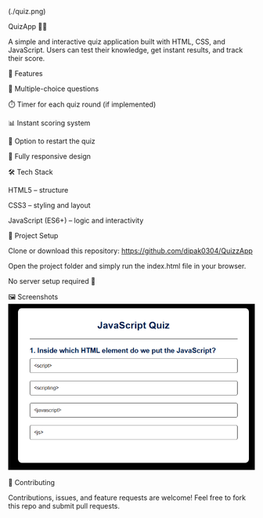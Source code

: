 (./quiz.png) 

QuizApp 🧠✨

A simple and interactive quiz application built with HTML, CSS, and JavaScript. Users can test their knowledge, get instant results, and track their score.

🚀 Features

🎯 Multiple-choice questions

⏱️ Timer for each quiz round (if implemented)

📊 Instant scoring system

🔄 Option to restart the quiz

📱 Fully responsive design

🛠️ Tech Stack

HTML5 – structure

CSS3 – styling and layout

JavaScript (ES6+) – logic and interactivity

📂 Project Setup

Clone or download this repository:
https://github.com/dipak0304/QuizzApp


Open the project folder and simply run the index.html file in your browser.

No server setup required 🚀

🖼️ Screenshots
![Homepage](./homepage.png)  

🤝 Contributing

Contributions, issues, and feature requests are welcome!
Feel free to fork this repo and submit pull requests.

